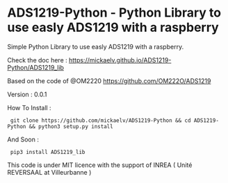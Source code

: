 
ADS1219-Python - Python Library to use easly ADS1219 with a raspberry
========================================================

Simple Python Library to use easly ADS1219 with a raspberry. 

Check the doc here : https://mickaelv.github.io/ADS1219-Python/ADS1219_lib

Based on the code of @OM2220 https://github.com/OM222O/ADS1219

Version : 0.0.1

How To Install :


     git clone https://github.com/mickaelv/ADS1219-Python && cd ADS1219-Python && python3 setup.py install

And Soon :
     
     pip3 install ADS1219_lib 


This code is under MIT licence with the support of INREA ( Unité REVERSAAL at Villeurbanne )
